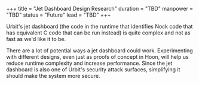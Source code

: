 +++
title = "Jet Dashboard Design Research"
duration = "TBD"
manpower = "TBD"
status = "Future"
lead = "TBD"
+++

Urbit's jet dashboard (the code in the runtime that identifies Nock code that has equivalent C code that can be run instead) is quite complex and not as fast as we'd like it to be.

There are a lot of potential ways a jet dashboard could work.  Experimenting with different designs, even just as proofs of concept in Hoon, will help us reduce runtime complexity and increase performance.  Since the jet dashboard is also one of Urbit's security attack surfaces, simplifying it should make the system more secure.
